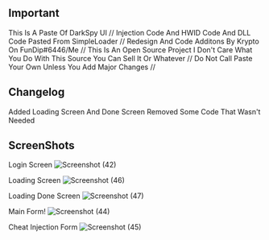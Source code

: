 Important
------------------------------------------------------------------------------------------------------------
This Is A Paste Of DarkSpy UI // Injection Code And HWID Code And DLL Code Pasted From SimpleLoader //
Redesign And Code Additons By Krypto On FunDip#6446/Me                                                    //
This Is An Open Source Project I Don't Care What You Do With This Source You Can Sell It Or Whatever      //
Do Not Call Paste Your Own Unless You Add Major Changes                                                   //


Changelog
-------------------------------------------------------------------------------------------------------------
Added Loading Screen And Done Screen Removed Some Code That Wasn't Needed

ScreenShots
-------------------------------------------------------------------------------------------------------------
Login Screen 
![Screenshot (42)](https://user-images.githubusercontent.com/83477843/124200817-199d9880-da8b-11eb-8a35-59c1d1396603.png)


Loading Screen
![Screenshot (46)](https://user-images.githubusercontent.com/83477843/124206048-60918b00-da97-11eb-80be-a2fe100779fe.png)


Loading Done Screen
![Screenshot (47)](https://user-images.githubusercontent.com/83477843/124206070-6a1af300-da97-11eb-8ce6-edcfd278d4ce.png)


Main Form!
![Screenshot (44)](https://user-images.githubusercontent.com/83477843/124200910-61bcbb00-da8b-11eb-957d-771b125248e4.png)


Cheat Injection Form
![Screenshot (45)](https://user-images.githubusercontent.com/83477843/124200927-6a14f600-da8b-11eb-9295-5ca31cf67270.png)

